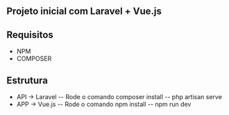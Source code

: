 ## Projeto inicial com Laravel + Vue.js

## Requisitos
   - NPM
   - COMPOSER
   

## Estrutura
- API -> Laravel
--  Rode o comando composer install
--  php artisan serve
- APP -> Vue.js
--  Rode o comando npm install
--  npm run dev
